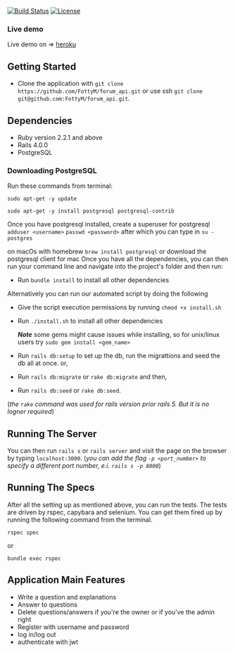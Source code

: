 [![Build Status](https://travis-ci.com/FottyM/forum_api.svg?token=ezxbwzx4yzRF7YSKWEAV&branch=master)](https://travis-ci.com/FottyM/forum_api) [![License](https://img.shields.io/badge/license-MIT-blue.svg?style=flat)](https://github.com/mdp/rotp/blob/master/LICENSE)

### Live demo
Live demo on => [heroku](https://tikvaa-forum-api.herokuapp.com/)

## Getting Started
+ Clone the application with `git clone https://github.com/FottyM/forum_api.git` or use ssh  `git clone git@github.com:FottyM/forum_api.git`.

## Dependencies

* Ruby version 2.2.1 and above
* Rails 4.0.0
* PostgreSQL

### Downloading PostgreSQL
Run these commands from terminal:

`sudo apt-get -y update`

`sudo apt-get -y install postgresql postgresql-contrib`

Once you have postgresql installed, create a superuser for postgresql
`adduser <username>`
`passwd <password>`
after which you can type in
`su - postgres`

on macOs with homebrew `brew install postgresql` or download the postgresql client for mac
Once you have all the dependencies, you can then run your command line and navigate into the project's folder and then run:

* Run `bundle install` to install all other dependencies

Alternatively you can run our automated script by doing the following

* Give the script execution permissions by running `chmod +x install.sh`
* Run `./install.sh` to install all other dependencies

    ***Note*** some gems might cause issues while installing, so for unix/linux users try `sudo gem install <gem_name>`
* Run `rails db:setup` to set up the db, run the migrattions and seed the db all at once. or,
* Run `rails db:migrate` or `rake db:migrate` and then,
* Run `rails db:seed`  or `rake db:seed`.

(*the `rake` command was used for rails version prior rails 5. But it is no logner required*)

## Running The Server

You can then run `rails s` or `rails server` and visit the page on the browser by typing `localhost:3000`. (*you can add the flag `-p <port_number>` to specify a different port number, e.i. `rails s -p 8000`*)

## Running The Specs
After all the setting up as mentioned above, you can run the tests. The tests are driven by rspec, capybara and selenium. You can get them fired up by running the following command from the terminal.

  `rspec spec`

or

  `bundle exec rspec`

## Application Main Features

* Write a question and explanations
* Answer to questions
* Delete questions/answers if you're the owner or if you've the admin right
* Register with username and password
* log in/log out
* authenticate with jwt